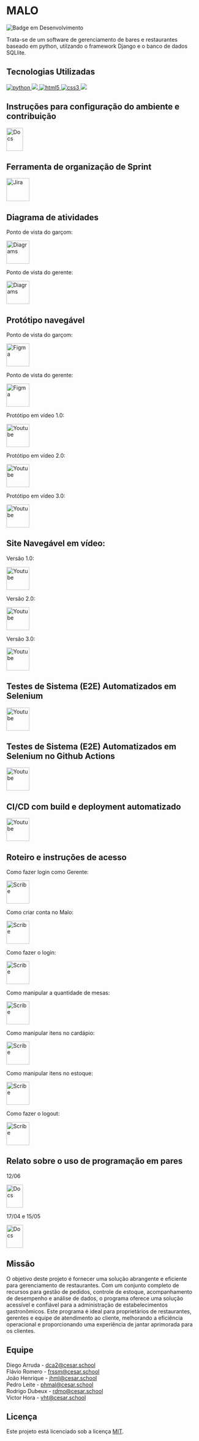 # MALO
![Badge em Desenvolvimento](http://img.shields.io/static/v1?label=STATUS&message=EM%20DESENVOLVIMENTO&color=GREEN&style=flat-square)

Trata-se de um software de gerenciamento de bares e restaurantes baseado em python, utilzando o framework Django e o banco de dados SQLlite.

<h2> Tecnologias Utilizadas </h2>
<p dir="auto">
  <a target="_blank" rel="noopener noreferrer nofollow" href="https://camo.githubusercontent.com/a1b2dac5667822ee0d98ae6d799da61987fd1658dfeb4d2ca6e3c99b1535ebd8/68747470733a2f2f696d672e736869656c64732e696f2f62616467652f707974686f6e2d3336373041303f7374796c653d666f722d7468652d6261646765266c6f676f3d707974686f6e266c6f676f436f6c6f723d666664643534">
    <img src="https://camo.githubusercontent.com/a1b2dac5667822ee0d98ae6d799da61987fd1658dfeb4d2ca6e3c99b1535ebd8/68747470733a2f2f696d672e736869656c64732e696f2f62616467652f707974686f6e2d3336373041303f7374796c653d666f722d7468652d6261646765266c6f676f3d707974686f6e266c6f676f436f6c6f723d666664643534" alt="python" data-canonical-src="https://img.shields.io/badge/python-3670A0?style=for-the-badge&amp;logo=python&amp;logoColor=ffdd54" style="max-width: 100%;">
  </a>  
  <a target="_blank" rel="noopener noreferrer nofollow" href="https://camo.githubusercontent.com/4d74b36962a1b06aed5f035f2f95f131059b2b551c7e6d81630f7df7831b9f80/68747470733a2f2f696d672e736869656c64732e696f2f62616467652f446a616e676f2d3039324532303f7374796c653d666f722d7468652d6261646765266c6f676f3d646a616e676f266c6f676f436f6c6f723d7768697465">
    <img src="https://camo.githubusercontent.com/4d74b36962a1b06aed5f035f2f95f131059b2b551c7e6d81630f7df7831b9f80/68747470733a2f2f696d672e736869656c64732e696f2f62616467652f446a616e676f2d3039324532303f7374796c653d666f722d7468652d6261646765266c6f676f3d646a616e676f266c6f676f436f6c6f723d7768697465" data-canonical-src="https://img.shields.io/badge/Django-092E20?style=for-the-badge&amp;logo=django&amp;logoColor=white" style="max-width: 100%;">
  </a>
  <a target="_blank" rel="noopener noreferrer nofollow" href="https://camo.githubusercontent.com/49fbb99f92674cc6825349b154b65aaf4064aec465d61e8e1f9fb99da3d922a1/68747470733a2f2f696d672e736869656c64732e696f2f62616467652f68746d6c352d2532334533344632362e7376673f7374796c653d666f722d7468652d6261646765266c6f676f3d68746d6c35266c6f676f436f6c6f723d7768697465">
  <img src="https://camo.githubusercontent.com/49fbb99f92674cc6825349b154b65aaf4064aec465d61e8e1f9fb99da3d922a1/68747470733a2f2f696d672e736869656c64732e696f2f62616467652f68746d6c352d2532334533344632362e7376673f7374796c653d666f722d7468652d6261646765266c6f676f3d68746d6c35266c6f676f436f6c6f723d7768697465" alt="html5" data-canonical-src="https://img.shields.io/badge/html5-%23E34F26.svg?style=for-the-badge&amp;logo=html5&amp;logoColor=white" style="max-width: 100%;">
  </a>
  <a target="_blank" rel="noopener noreferrer nofollow" href="https://camo.githubusercontent.com/3a0f693cfa032ea4404e8e02d485599bd0d192282b921026e89d271aaa3d7565/68747470733a2f2f696d672e736869656c64732e696f2f62616467652f435353332d3135373242363f7374796c653d666f722d7468652d6261646765266c6f676f3d63737333266c6f676f436f6c6f723d7768697465">
    <img src="https://camo.githubusercontent.com/3a0f693cfa032ea4404e8e02d485599bd0d192282b921026e89d271aaa3d7565/68747470733a2f2f696d672e736869656c64732e696f2f62616467652f435353332d3135373242363f7374796c653d666f722d7468652d6261646765266c6f676f3d63737333266c6f676f436f6c6f723d7768697465" alt="css3" data-canonical-src="https://img.shields.io/badge/CSS3-1572B6?style=for-the-badge&amp;logo=css3&amp;logoColor=white" style="max-width: 100%;">
  </a>
  <a target="_blank" rel="noopener noreferrer nofollow" href="https://camo.githubusercontent.com/e0683727d07b435615ac2a202928e37ab2651c82668d31b65e06958e6e8dc4f2/68747470733a2f2f696d672e736869656c64732e696f2f62616467652f53514c6974652d2532333037343035652e7376673f7374796c653d666f722d7468652d6261646765266c6f676f3d73716c697465266c6f676f436f6c6f723d7768697465">
    <img src="https://camo.githubusercontent.com/e0683727d07b435615ac2a202928e37ab2651c82668d31b65e06958e6e8dc4f2/68747470733a2f2f696d672e736869656c64732e696f2f62616467652f53514c6974652d2532333037343035652e7376673f7374796c653d666f722d7468652d6261646765266c6f676f3d73716c697465266c6f676f436f6c6f723d7768697465" data-canonical-src="https://img.shields.io/badge/SQLite-%2307405e.svg?style=for-the-badge&amp;logo=sqlite&amp;logoColor=white" style="max-width: 100%;">
  </a>
</p> 

## Instruções para configuração do ambiente e contribuição

<a href="https://docs.google.com/document/d/1t84ajUrzzq7PwznsGUFIU5ifT6CxAnvPjJ2gUlR_5Ks/edit?usp=sharing"><img src="https://upload.wikimedia.org/wikipedia/commons/thumb/0/01/Google_Docs_logo_%282014-2020%29.svg/1481px-Google_Docs_logo_%282014-2020%29.svg.png" alt="Docs" style="width:43px;height:60px;"></a>

## Ferramenta de organização de Sprint
<a href="https://frssm.atlassian.net/jira/software/projects/MF21/boards/1"><img src="https://cdn.jsdelivr.net/gh/devicons/devicon/icons/jira/jira-original-wordmark.svg" alt="Jira" style="width:60px;height:60px;"></a>

## Diagrama de atividades

Ponto de vista do garçom:

<a href="https://drive.google.com/file/d/1E4quCfmzinSodyq7EUtuCvrvd1HC1fn0/view?usp=sharing"><img src="https://upload.wikimedia.org/wikipedia/commons/thumb/3/3e/Diagrams.net_Logo.svg/2048px-Diagrams.net_Logo.svg.png" alt="Diagrams" style="width:60px;height:60px;"></a>

Ponto de vista do gerente:

<a href="https://drive.google.com/file/d/1hXups0WaoG15NdDmVUj3QNpA_3tTKq1e/view?usp=sharing"><img src="https://upload.wikimedia.org/wikipedia/commons/thumb/3/3e/Diagrams.net_Logo.svg/2048px-Diagrams.net_Logo.svg.png" alt="Diagrams" style="width:60px;height:60px;"></a>

## Protótipo navegável

Ponto de vista do garçom:

<a href="https://www.figma.com/proto/lL2jRtZKjspHUBX0nN0q6R/MALO?node-id=34-866&scaling=min-zoom&page-id=27%3A349&starting-point-node-id=34%3A866"><img src="https://logospng.org/download/figma/figma-1024.png" alt="Figma" style="width:60px;height:60px;"></a>

Ponto de vista do gerente:

<a href="https://www.figma.com/proto/lL2jRtZKjspHUBX0nN0q6R/MALO?node-id=27-684&scaling=min-zoom&page-id=27%3A349&starting-point-node-id=27%3A684"><img src="https://logospng.org/download/figma/figma-1024.png" alt="Figma" style="width:60px;height:60px;"></a>

Protótipo em vídeo 1.0:

<a href="https://www.youtube.com/watch?v=7pyBFYLmz1s"><img src="https://www.freepnglogos.com/uploads/youtube-vector-logo-png-9.png" alt="Youtube" style="width:60px;height:60px;"></a>

Protótipo em vídeo 2.0:

<a href="https://www.youtube.com/watch?v=yYw_rK4zU0U"><img src="https://www.freepnglogos.com/uploads/youtube-vector-logo-png-9.png" alt="Youtube" style="width:60px;height:60px;"></a>

Protótipo em vídeo 3.0:

<a href="https://www.youtube.com/watch?v=nmZnKkNNpRE"><img src="https://www.freepnglogos.com/uploads/youtube-vector-logo-png-9.png" alt="Youtube" style="width:60px;height:60px;"></a>


## Site Navegável em vídeo:

Versão 1.0:

<a href="https://www.youtube.com/watch?v=BFxs3OZi9Vg"><img src="https://www.freepnglogos.com/uploads/youtube-vector-logo-png-9.png" alt="Youtube" style="width:60px;height:60px;"></a>

Versão 2.0: 

<a href="https://www.youtube.com/watch?v=A3OKC2dZ7QM"><img src="https://www.freepnglogos.com/uploads/youtube-vector-logo-png-9.png" alt="Youtube" style="width:60px;height:60px;"></a>

Versão 3.0:

<a href="https://www.youtube.com/watch?v=NcZm-SCe4p0"><img src="https://www.freepnglogos.com/uploads/youtube-vector-logo-png-9.png" alt="Youtube" style="width:60px;height:60px;"></a>

## Testes de Sistema (E2E) Automatizados em Selenium

<a href="https://www.youtube.com/watch?v=IUuyq8_KMqo"><img src="https://www.freepnglogos.com/uploads/youtube-vector-logo-png-9.png" alt="Youtube" style="width:60px;height:60px;"></a>

## Testes de Sistema (E2E) Automatizados em Selenium no Github Actions

<a href="https://www.youtube.com/watch?v=ETDg3jblwKA"><img src="https://www.freepnglogos.com/uploads/youtube-vector-logo-png-9.png" alt="Youtube" style="width:60px;height:60px;"></a>

## CI/CD com build e deployment automatizado

<a href="https://www.youtube.com/watch?v=QVtvQhjAv1A"><img src="https://www.freepnglogos.com/uploads/youtube-vector-logo-png-9.png" alt="Youtube" style="width:60px;height:60px;"></a>

## Roteiro e instruções de acesso

Como fazer login como Gerente:

<a href="https://scribehow.com/shared/Como_fazer_login_como_gerente__TX0gPwz3QHy2d3LkMLU7rQ"><img src="https://assets-global.website-files.com/615f415173b71a5211e28de7/615f6a53ee1b7359810a43e6_scribe-logo.svg" alt="Scribe" style="width:60px;height:60px;"></a>

Como criar conta no Malo:

<a href="https://scribehow.com/shared/Como_criar_conta_no_Malo__-uURkMjITKeOpwgDQV3deg"><img src="https://assets-global.website-files.com/615f415173b71a5211e28de7/615f6a53ee1b7359810a43e6_scribe-logo.svg" alt="Scribe" style="width:60px;height:60px;"></a>

Como fazer o login:

<a href="https://scribehow.com/shared/Como_fazer_o_login__hXE1cfv6TZq1Qf8zjDqunQ"><img src="https://assets-global.website-files.com/615f415173b71a5211e28de7/615f6a53ee1b7359810a43e6_scribe-logo.svg" alt="Scribe" style="width:60px;height:60px;"></a>

Como manipular a quantidade de mesas:

<a href="https://scribehow.com/shared/Como_manipular_a_quantidade_de_mesas__1-jJoIGbQCmfct4WXGD45g"><img src="https://assets-global.website-files.com/615f415173b71a5211e28de7/615f6a53ee1b7359810a43e6_scribe-logo.svg" alt="Scribe" style="width:60px;height:60px;"></a>

Como manipular itens no cardápio:

<a href="https://scribehow.com/shared/Como_manipular_itens_no_cardapio__euxCXYk_TrGCO9jXWee5YA"><img src="https://assets-global.website-files.com/615f415173b71a5211e28de7/615f6a53ee1b7359810a43e6_scribe-logo.svg" alt="Scribe" style="width:60px;height:60px;"></a>

Como manipular itens no estoque:

<a href="https://scribehow.com/shared/Como_manipular_itens_no_estoque__bHBtQ4VpR76q36qQviYAjA"><img src="https://assets-global.website-files.com/615f415173b71a5211e28de7/615f6a53ee1b7359810a43e6_scribe-logo.svg" alt="Scribe" style="width:60px;height:60px;"></a>

Como fazer o logout:

<a href="https://scribehow.com/shared/Como_fazer_logout_do_site_Malo__fyL-YjrAR6KJdowO-SDWIA"><img src="https://assets-global.website-files.com/615f415173b71a5211e28de7/615f6a53ee1b7359810a43e6_scribe-logo.svg" alt="Scribe" style="width:60px;height:60px;"></a>

## Relato sobre o uso de programação em pares

12/06

<a href="https://docs.google.com/document/d/105QWKvChwoKS81Jv5UkFe5LJIMIVt638z5g_l_EWwxg/edit?usp=sharing"><img src="https://upload.wikimedia.org/wikipedia/commons/thumb/0/01/Google_Docs_logo_%282014-2020%29.svg/1481px-Google_Docs_logo_%282014-2020%29.svg.png" alt="Docs" style="width:43px;height:60px;"></a>

17/04 e 15/05

<a href="https://docs.google.com/document/d/1Rqi0MorEtPhKoJW9VL5VPWa65FVbXaZ-W1OhLCvOxoU/edit?usp=sharing"><img src="https://upload.wikimedia.org/wikipedia/commons/thumb/0/01/Google_Docs_logo_%282014-2020%29.svg/1481px-Google_Docs_logo_%282014-2020%29.svg.png" alt="Docs" style="width:43px;height:60px;"></a>

## Missão
O objetivo deste projeto é fornecer uma solução abrangente e eficiente para gerenciamento de restaurantes. Com um conjunto completo de recursos para gestão de pedidos, controle de estoque, acompanhamento de desempenho e análise de dados, o programa oferece uma solução acessível e confiável para a administração de estabelecimentos gastronômicos. Este programa é ideal para proprietários de restaurantes, gerentes e equipe de atendimento ao cliente, melhorando a eficiência operacional e proporcionando uma experiência de jantar aprimorada para os clientes.

## Equipe

Diego Arruda - dca2@cesar.school<br/> 
Flávio Romero - frssm@cesar.school<br/> 
João Henrique - jhml@cesar.school<br/> 
Pedro Leite - phmal@cesar.school<br/> 
Rodrigo Dubeux - rdmo@cesar.school<br/>
Victor Hora - vht@cesar.school

## Licença
Este projeto está licenciado sob a licença [MIT](https://github.com/flavio-muniz/MALO---fds-2023.1/blob/main/LICENSE).


